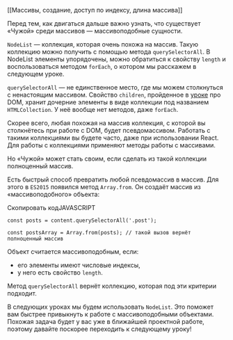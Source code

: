 
[[Массивы, создание, доступ по индексу, длина массива]]

Перед тем, как двигаться дальше важно узнать, что существует «Чужой» среди массивов — массивоподобные сущности.

`NodeList` — коллекция, которая очень похожа на массив. Такую коллекцию можно получить с помощью метода `querySelectorAll`. В NodeList элементы упорядочены, можно обратиться к свойству `length` и воспользоваться методом `forEach`, о котором мы расскажем в следующем уроке.

`querySelectorAll` — не единственное место, где мы можем столкнуться с ненастоящим массивом. Свойство `children`, пройденное в [уроке](https://praktikum.yandex.ru/trainer/web/lesson/6eca26db-9ca0-49dc-b3e2-8de5d4e597ac) про DOM, хранит дочерние элементы в виде коллекции под названием `HTMLCollection`. У неё вообще нет методов, даже `forEach`.

Скорее всего, любая похожая на массив коллекция, с которой вы столкнётесь при работе с DOM, будет псевдомассивом. Работать с такими коллекциями вы будете часто, даже при использовании React. Для работы с коллекциями применяют методы работы с массивами.

Но «Чужой» может стать своим, если сделать из такой коллекции полноценный массив.

Есть быстрый способ превратить любой псевдомассив в массив. Для этого в `ES2015` появился метод `Array.from`. Он создаёт массив из «массивоподобного» объекта:

Скопировать кодJAVASCRIPT

```
const posts = content.querySelectorAll('.post');

const postsArray = Array.from(posts); // такой вызов вернёт полноценный массив 
```

Объект считается массивоподобным, если:

-   его элементы имеют числовые индексы,
-   у него есть свойство `length`.

Метод `querySelectorAll` вернёт коллекцию, которая под эти критерии подходит.

В следующих уроках мы будем использовать `NodeList`. Это поможет вам быстрее привыкнуть к работе с массивоподобными объектами. Похожая задача будет у вас уже в ближайшей проектной работе, поэтому давайте поскорее переходить к следующему уроку!